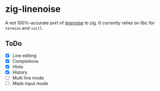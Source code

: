 # zig-linenoise

A not 100%-accurate port of [linenoise](https://github.com/antirez/linenoise) to
zig. It currently relies on libc for `termios` and `ioctl`.

## ToDo

- [x] Line editing
- [x] Completions
- [x] Hints
- [x] History
- [ ] Multi line mode
- [ ] Mask input mode
